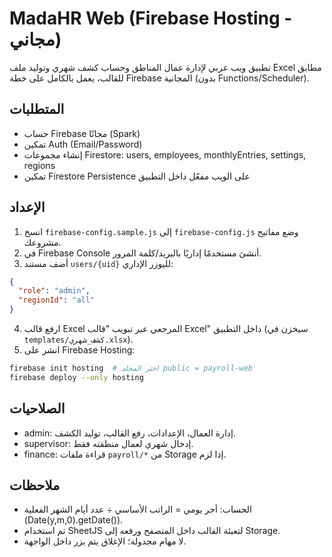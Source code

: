 # MadaHR Web (Firebase Hosting - مجاني)

تطبيق ويب عربي لإدارة عمال المناطق وحساب كشف شهري وتوليد ملف Excel مطابق للقالب، يعمل بالكامل على خطة Firebase المجانية (بدون Functions/Scheduler).

## المتطلبات
- حساب Firebase مجانًا (Spark)
- تمكين Auth (Email/Password)
- إنشاء مجموعات Firestore: users, employees, monthlyEntries, settings, regions
- تمكين Firestore Persistence على الويب مفعّل داخل التطبيق

## الإعداد
1) انسخ `firebase-config.sample.js` إلى `firebase-config.js` وضع مفاتيح مشروعك.
2) في Firebase Console أنشئ مستخدمًا إداريًا بالبريد/كلمة المرور.
3) أضف مستند `users/{uid}` لليوزر الإداري:
```json
{
  "role": "admin",
  "regionId": "all"
}
```
4) ارفع قالب Excel المرجعي عبر تبويب "قالب Excel" داخل التطبيق (سيخزن في `templates/كشف_شهري.xlsx`).
5) انشر على Firebase Hosting:
```bash
firebase init hosting  # اختر المجلد public = payroll-web
firebase deploy --only hosting
```

## الصلاحيات
- admin: إدارة العمال، الإعدادات، رفع القالب، توليد الكشف.
- supervisor: إدخال شهري لعمال منطقته فقط.
- finance: قراءة ملفات `payroll/*` من Storage إذا لزم.

## ملاحظات
- الحساب: أجر يومي = الراتب الأساسي ÷ عدد أيام الشهر الفعلية (Date(y,m,0).getDate()).
- تم استخدام SheetJS لتعبئة القالب داخل المتصفح ورفعه إلى Storage.
- لا مهام مجدولة؛ الإغلاق يتم بزر داخل الواجهة.


